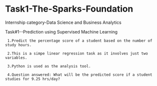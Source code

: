 # Task1-The-Sparks-Foundation

Internship category-Data Science and Business Analytics

Task#1--Prediction using Supervised Machine Learning

```
 1.Predict the percentage score of a student based on the number of study hours.

 2.This is a simpe linear regression task as it involves just two variables.

 3.Python is used as the analysis tool.

 4.Question answered: What will be the predicted score if a student studies for 9.25 hrs/day?
 ```
